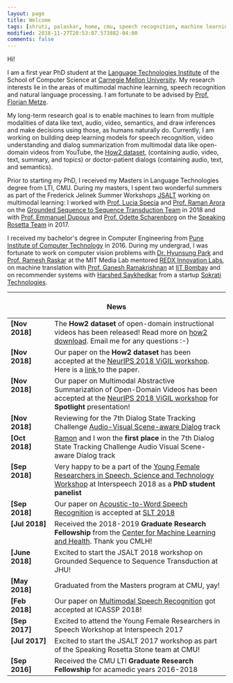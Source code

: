 ```yaml
---
layout: page
title: Welcome
tags: [shruti, palaskar, home, cmu, speech recognition, machine learning, natural language processing, graduate, carnegie mellon]
modified: 2018-11-27T20:53:07.573882-04:00
comments: false
---
```


Hi!

I am a first year PhD student at the [Language Technologies Institute](http://www.lti.cs.cmu.edu/) of the School of Computer Science at [Carnegie Mellon University](http://www.cmu.edu/). My research interests lie in the areas of multimodal machine learning, speech recognition and natural language processing. I am fortunate to be advised by [Prof. Florian Metze](http://www.cs.cmu.edu/~fmetze/interACT/Home.html).

My long-term research goal is to enable machines to learn from multiple modalities of data like text, audio, video, semantics, and draw inferences and make decisions using those, as humans naturally do.
Currently, I am working on building deep learning models for speech recognition, video understanding and dialog summarization from multimodal data like open-domain videos from YouTube, the [How2 dataset](https://github.com/srvk/how2-dataset), (containing audio, video, text, summary, and topics) or doctor-patient dialogs (containing audio, text, and semantics).

Prior to starting my PhD, I received my Masters in Language Technologies degree from LTI, CMU. During my masters, I spent two wonderful summers as part of the Frederick Jelinek Summer Workshops [JSALT](https://www.clsp.jhu.edu/workshops/18-workshop/) working on multimodal learning: I worked with [Prof. Lucia Specia](https://staffwww.dcs.shef.ac.uk/people/L.Specia/) and [Prof. Raman Arora](http://www.cs.jhu.edu/~raman/Home.html) on the [Grounded Sequence to Sequence Transduction Team](https://www.clsp.jhu.edu/workshops/18-workshop/grounded-sequence-sequence-transduction/) in 2018 and with [Prof. Emmanuel Dupoux](http://www.lscp.net/persons/dupoux/) and [Prof. Odette Scharenborg](https://scholar.google.nl/citations?2user=hyz2eHkAAAAJ&hl=nl) on the [Speaking Rosetta Team](http://129.199.81.135/cmuworkshop/) in 2017.

I received my bachelor's degree in Computer Engineering from [Pune Institute of Computer Technology](www.pict.edu) in 2016. During my undergrad, I was fortunate to work on computer vision problems with [Dr. Hyunsung Park](https://sites.google.com/site/hyunsung/) and [Prof. Ramesh Raskar](http://web.media.mit.edu/~raskar/) at the MIT Media Lab mentored [REDX Innovation
Labs](http://redx.io), on machine translation with [Prof. Ganesh Ramakrishnan](https://www.cse.iitb.ac.in/~ganesh/) at [IIT
Bombay](https://www.cse.iitb.ac.in) and on recommender systems with [Harshed Saykhedkar](https://www.linkedin.com/in/harshadss/?originalSubdomain=in) from a startup [Sokrati Technologies](https://sokrati.com).


----

<h3 align="center">News</h3>
<table class='news-table'>
    <col width="20%">
    <col width="80%">
    <tr>
        <td valign="top"><strong>[Nov 2018]</strong></td>
        <td>The <b>How2 dataset</b> of open-domain instructional videos has been released!
        Read more on <a href="https://github.com/srvk/how2-dataset">how2 download</a>.
        Email me for any questions :-)
        </td>
    </tr>
    <tr>
        <td valign="top"><strong>[Nov 2018]</strong></td>
        <td>Our paper on the <b>How2 dataset</b> has been accepted at the <a href="https://nips2018vigil.github.io">NeurIPS 2018 ViGIL workshop</a>. Here is a <a href="https://arxiv.org/pdf/1811.00347.pdf">link </a>to the paper.</td>
    </tr>
    <tr>
        <td valign="top"><strong>[Nov 2018]</strong></td>
        <td>Our paper on Multimodal Abstractive Summarization of Open-Domain Videos has been accepted at the <a href="https://nips2018vigil.github.io">NeurIPS 2018 ViGIL workshop</a> for <b>Spotlight</b> presentation!</td>
    </tr>
    <tr>
        <td valign="top"><strong>[Nov 2018]</strong></td>
        <td>Reviewing for the 7th Dialog State Tracking Challenge <a href="http://workshop.colips.org/dstc7/tracks.html">Audio-Visual Scene-aware Dialog</a> track</td>
    </tr>
    <tr>
        <td valign="top"><strong>[Oct 2018]</strong></td>
        <td><a href="http://www.cs.cmu.edu/~ramons/">Ramon</a> and I won the <b>first place</b> in the 7th Dialog State Tracking Challenge Audio Visual Scene-aware Dialog track</td>
    </tr>
    <tr>
        <td valign="top"><strong>[Sep 2018]</strong></td>
        <td>Very happy to be a part of the <a href="https://sites.google.com/view/yfrsw2018/home">Young Female Researchers in Speech, Science and Technology Workshop</a> at Interspeech 2018 as a <b>PhD student panelist</b></td>
    </tr>
    <tr>
        <td valign="top"><strong>[Sep 2018]</strong></td>
        <td>Our paper on <a href="https://arxiv.org/abs/1807.09597">Acoustic-to-Word Speech Recognition</a> is accepted at <a href="http://www.slt2018.org">SLT 2018</a></td>
    </tr>
    <tr>
        <td valign="top"><strong>[Jul 2018]</strong></td>
        <td>Received the 2018-2019 <b>Graduate Research Fellowship</b> from the <a href="https://www.cs.cmu.edu/cmlh-fellows_2018">Center for Machine Learning and Health</a>. Thank you CMLH!</td>
    </tr>
    <tr>
        <td valign="top"><strong>[June 2018]</strong></td>
        <td>Excited to start the JSALT 2018 workshop on Grounded Sequence to Sequence Transduction at JHU!</td>
    </tr>
    <tr>
        <td valign="top"><strong>[May 2018]</strong></td>
        <td>Graduated from the Masters program at CMU, yay!</td>
    </tr>
    <tr>
        <td valign="top"><strong>[Feb 2018]</strong></td>
        <td>Our paper on <a href="https://arxiv.org/abs/1804.09713">Multimodal Speech Recognition</a> got accepted at ICASSP 2018!</td>
    </tr>
    <tr>
        <td valign="top"><strong>[Sep 2017]</strong></td>
        <td>Excited to attend the Young Female Researchers in Speech Workshop at Interspeech 2017</td>
    </tr>
    <tr>
        <td valign="top"><strong>[Jul 2017]</strong></td>
        <td>Excited to start the JSALT 2017 workshop as part of the Speaking Rosetta Stone team at CMU!</td>
    </tr>
    <tr>
        <td valign="top"><strong>[Sep 2016]</strong></td>
        <td>Received the CMU LTI <b>Graduate Research Fellowship</b> for acamedic years 2016-2018</td>
    </tr>
</table>

